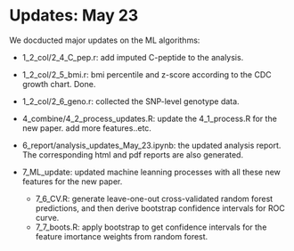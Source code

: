 # Updates: May 23



We docducted major updates on the ML algorithms:


* 1_2_col/2_4_C_pep.r: add imputed C-peptide to the analysis. 
* 1_2_col/2_5_bmi.r: bmi percentile and z-score according to the CDC growth chart. Done.
* 1_2_col/2_6_geno.r: collected the SNP-level genotype data. 

* 4_combine/4_2_process_updates.R: update the 4_1_process.R for the new paper. add more features..etc.

* 6_report/analysis_updates_May_23.ipynb: the updated analysis report. The corresponding html and pdf reports are also generated.

* 7_ML_update: updated machine leanning processes with all these new features for the new paper. 
  - 7_6_CV.R: generate leave-one-out cross-validated random forest predictions, and then derive bootstrap confidence intervals for ROC curve.
  - 7_7_boots.R:  apply bootstrap to get confidence intervals for the feature imortance weights from random forest.



